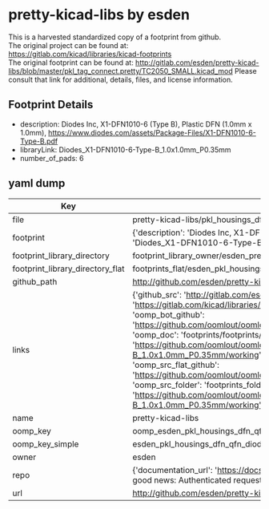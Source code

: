 # pretty-kicad-libs by esden  
This is a harvested standardized copy of a footprint from github.  
The original project can be found at:  
https://gitlab.com/kicad/libraries/kicad-footprints  
The original footprint can be found at:
http://gitlab.com/esden/pretty-kicad-libs/blob/master/pkl_tag_connect.pretty/TC2050_SMALL.kicad_mod
Please consult that link for additional, details, files, and license information.  
## Footprint Details
* description: Diodes Inc, X1-DFN1010-6 (Type B), Plastic DFN (1.0mm x 1.0mm), https://www.diodes.com/assets/Package-Files/X1-DFN1010-6-Type-B.pdf  
* libraryLink: Diodes_X1-DFN1010-6-Type-B_1.0x1.0mm_P0.35mm  
* number_of_pads: 6  
## yaml dump  
| Key | Value |  
| --- | --- |  
| file | pretty-kicad-libs/pkl_housings_dfn_qfn.pretty/Diodes_X1-DFN1010-6-Type-B_1.0x1.0mm_P0.35mm.kicad_mod |  
| footprint | {'description': 'Diodes Inc, X1-DFN1010-6 (Type B), Plastic DFN (1.0mm x 1.0mm), https://www.diodes.com/assets/Package-Files/X1-DFN1010-6-Type-B.pdf', 'libraryLink': 'Diodes_X1-DFN1010-6-Type-B_1.0x1.0mm_P0.35mm', 'number_of_pads': 6} |  
| footprint_library_directory | footprint_library_owner/esden_pretty-kicad-libs |  
| footprint_library_directory_flat | footprints_flat/esden_pkl_housings_dfn_qfn_diodes_x1_dfn1010_6_type_b_1_0x1_0mm_p0_35mm/working |  
| github_path | http://github.com/esden/pretty-kicad-libs/blob/master/pkl_housings_dfn_qfn.pretty/Diodes_X1-DFN1010-6-Type-B_1.0x1.0mm_P0.35mm.kicad_mod |  
| links | {'github_src': 'http://gitlab.com/esden/pretty-kicad-libs/blob/master/pkl_tag_connect.pretty/TC2050_SMALL.kicad_mod', 'github_src_repo': 'https://gitlab.com/kicad/libraries/kicad-footprints', 'oomp_bot': 'footprints/esden_pkl_housings_dfn_qfn_diodes_x1_dfn1010_6_type_b_1_0x1_0mm_p0_35mm/working', 'oomp_bot_github': 'https://github.com/oomlout/oomlout_oomp_footprint_bot/tree/main/footprints/esden_pkl_housings_dfn_qfn_diodes_x1_dfn1010_6_type_b_1_0x1_0mm_p0_35mm/working', 'oomp_doc': 'footprints/footprints/esden/pkl_housings_dfn_qfn/Diodes_X1-DFN1010-6-Type-B_1.0x1.0mm_P0.35mm/working/', 'oomp_doc_github': 'https://github.com/oomlout/oomlout_oomp_footprint_doc/tree/main/footprints/footprints/esden/pkl_housings_dfn_qfn/Diodes_X1-DFN1010-6-Type-B_1.0x1.0mm_P0.35mm/working', 'oomp_src_flat': 'footprints_flat/footprints_flat/esden_pkl_housings_dfn_qfn_diodes_x1_dfn1010_6_type_b_1_0x1_0mm_p0_35mm/working', 'oomp_src_flat_github': 'https://github.com/oomlout/oomlout_oomp_footprint_src/tree/main/footprints_flat/esden_pkl_housings_dfn_qfn_diodes_x1_dfn1010_6_type_b_1_0x1_0mm_p0_35mm/working', 'oomp_src_folder': 'footprints_folder/footprints_folder/esden/pkl_housings_dfn_qfn/Diodes_X1-DFN1010-6-Type-B_1.0x1.0mm_P0.35mm/working', 'oomp_src_folder_github': 'https://github.com/oomlout/oomlout_oomp_footprint_src/tree/main/footprints_folder/esden/pkl_housings_dfn_qfn/Diodes_X1-DFN1010-6-Type-B_1.0x1.0mm_P0.35mm/working'} |  
| name | pretty-kicad-libs |  
| oomp_key | oomp_esden_pkl_housings_dfn_qfn_diodes_x1_dfn1010_6_type_b_1_0x1_0mm_p0_35mm |  
| oomp_key_simple | esden_pkl_housings_dfn_qfn_diodes_x1_dfn1010_6_type_b_1_0x1_0mm_p0_35mm |  
| owner | esden |  
| repo | {'documentation_url': 'https://docs.github.com/rest/overview/resources-in-the-rest-api#rate-limiting', 'message': "API rate limit exceeded for 84.66.173.59. (But here's the good news: Authenticated requests get a higher rate limit. Check out the documentation for more details.)"} |  
| url | http://github.com/esden/pretty-kicad-libs |  

